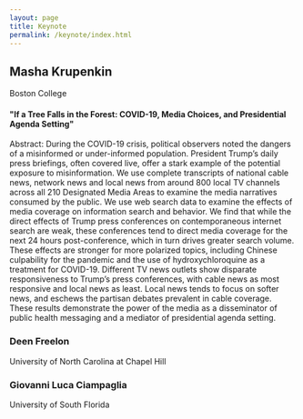 ```yaml
---
layout: page
title: Keynote
permalink: /keynote/index.html
---
```


## Masha Krupenkin ##
Boston College
#### "If a Tree Falls in the Forest: COVID-19, Media Choices, and Presidential Agenda Setting" ####
Abstract: During the COVID-19 crisis, political observers noted the dangers of a misinformed or under-informed population. President Trump’s daily press briefings, often covered live, offer a stark example of the potential exposure to misinformation. We use complete transcripts of national cable news, network news and local news from around 800 local TV channels across all 210 Designated Media Areas to examine the media narratives consumed by the public. We use web search data to examine the effects of media coverage on information search and behavior. We find that while the direct effects of Trump press conferences on contemporaneous internet search are weak, these conferences tend to direct media coverage for the next 24 hours post-conference, which in turn drives greater search volume. These effects are stronger for more polarized topics, including Chinese culpability for the pandemic and the use of hydroxychloroquine as a treatment for COVID-19. Different TV news outlets show disparate responsiveness to Trump’s press conferences, with cable news as most responsive and local news as least. Local news tends to focus on softer news, and eschews the partisan debates prevalent in cable coverage. These results demonstrate the power of the media as a disseminator of public health messaging and a mediator of presidential agenda setting.

### Deen Freelon ###
University of North Carolina at Chapel Hill


### Giovanni Luca Ciampaglia ###
University of South Florida
